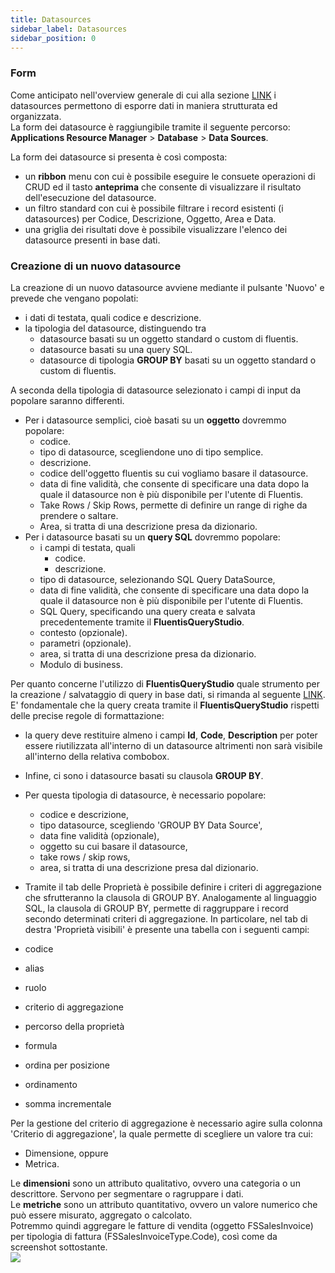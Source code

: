 ```yaml
---
title: Datasources
sidebar_label: Datasources
sidebar_position: 0
---
```


### Form
Come anticipato nell'overview generale di cui alla sezione [LINK](/docs/applications/database/database-intro) i datasources permettono di esporre dati in maniera strutturata ed organizzata.  
La form dei datasource è raggiungibile tramite il seguente percorso: **Applications Resource Manager** > **Database** > **Data Sources**.  

La form dei datasource si presenta è così composta:
* un **ribbon** menu con cui è possibile eseguire le consuete operazioni di CRUD ed il tasto **anteprima** che consente di visualizzare il risultato dell'esecuzione del datasource.
* un filtro standard con cui è possibile filtrare i record esistenti (i datasources) per Codice, Descrizione, Oggetto, Area e Data.  
* una griglia dei risultati dove è possibile visualizzare l'elenco dei datasource presenti in base dati.  

### Creazione di un nuovo datasource

La creazione di un nuovo datasource avviene mediante il pulsante 'Nuovo' e prevede che vengano popolati:
* i dati di testata, quali codice e descrizione.
* la tipologia del datasource, distinguendo tra
  * datasource basati su un oggetto standard o custom di fluentis.
  * datasource basati su una query SQL.
  * datasource di tipologia **GROUP BY** basati su un oggetto standard o custom di fluentis.

A seconda della tipologia di datasource selezionato i campi di input da popolare saranno differenti.   

* Per i datasource semplici, cioè basati su un **oggetto** dovremmo popolare:
  * codice.
  * tipo di datasource, scegliendone uno di tipo semplice.
  * descrizione.
  * codice dell'oggetto fluentis su cui vogliamo basare il datasource.
  * data di fine validità, che consente di specificare una data dopo la quale il datasource non è più disponibile per l'utente di Fluentis.
  * Take Rows / Skip Rows, permette di definire un range di righe da prendere o saltare.
  * Area, si tratta di una descrizione presa da dizionario.
* Per i datasource basati su un **query SQL** dovremmo popolare:
  * i campi di testata, quali
    * codice.
    * descrizione.
  * tipo di datasource, selezionando SQL Query DataSource,
  * data di fine validità, che consente di specificare una data dopo la quale il datasource non è più disponibile per l'utente di Fluentis.
  * SQL Query, specificando una query creata e salvata precedentemente tramite il **FluentisQueryStudio**.   
  * contesto (opzionale).
  * parametri (opzionale).
  * area, si tratta di una descrizione presa da dizionario.
  * Modulo di business.

Per quanto concerne l'utilizzo di **FluentisQueryStudio** quale strumento per la creazione / salvataggio di query in base dati, si rimanda al seguente [LINK](/docs/applications/database/database-intro).   
E' fondamentale che la query creata tramite il **FluentisQueryStudio** rispetti delle precise regole di formattazione:
* la query deve restituire almeno i campi **Id**, **Code**, **Description** per poter essere riutilizzata all'interno di un datasource altrimenti non sarà visibile all'interno della relativa combobox.   
  
* Infine, ci sono i datasource basati su clausola **GROUP BY**.
* Per questa tipologia di datasource, è necessario popolare:
  * codice e descrizione,
  * tipo datasource, scegliendo 'GROUP BY Data Source',
  * data fine validità (opzionale),
  * oggetto su cui basare il datasource,
  * take rows / skip rows,
  * area, si tratta di una descrizione presa dal dizionario.

* Tramite il tab delle Proprietà è possibile definire i criteri di aggregazione che sfrutteranno la clausola di GROUP BY.
Analogamente al linguaggio SQL, la clausola di GROUP BY, permette di raggruppare i record secondo determinati criteri di aggregazione.
In particolare, nel tab di destra 'Proprietà visibili' è presente una tabella con i seguenti campi:
* codice
* alias
* ruolo
* criterio di aggregazione
* percorso della proprietà
* formula
* ordina per posizione
* ordinamento
* somma incrementale

Per la gestione del criterio di aggregazione è necessario agire sulla colonna 'Criterio di aggregazione', la quale permette di scegliere un valore tra cui:
* Dimensione, oppure
* Metrica.

Le **dimensioni** sono un attributo qualitativo, ovvero una categoria o un descrittore. Servono per segmentare o ragruppare i dati.  
Le **metriche** sono un attributo quantitativo, ovvero un valore numerico che può essere misurato, aggregato o calcolato.  
Potremmo quindi aggregare le fatture di vendita (oggetto FSSalesInvoice) per tipologia di fattura (FSSalesInvoiceType.Code), così come da screenshot sottostante.  
![](/img/it-it/applications/database/20250529162809.png)



